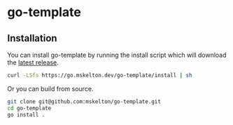 # go-template

## Installation

You can install go-template by running the install script which will download
the [latest release](https://github.com/mskelton/go-template/releases/latest).

```bash
curl -LSfs https://go.mskelton.dev/go-template/install | sh
```

Or you can build from source.

```bash
git clone git@github.com:mskelton/go-template.git
cd go-template
go install .
```

